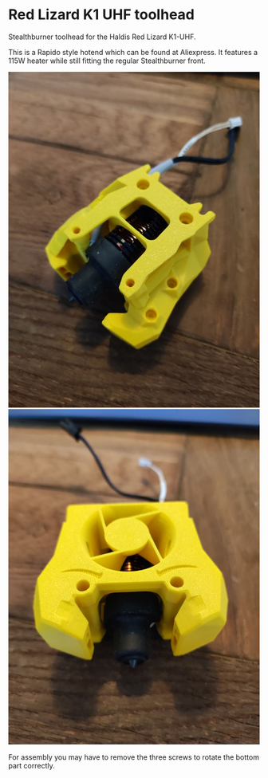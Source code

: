 
# Red Lizard K1 UHF toolhead 



Stealthburner toolhead for the Haldis Red Lizard K1-UHF. 

This is a Rapido style hotend which can be found at Aliexpress. It features a 115W heater while still fitting the regular Stealthburner front. 

![alt text](./Images/Red_lizard_K1_UHF_back.jpg)
![alt text](./Images/Red_lizard_K1_UHF_front.jpg)

For assembly you may have to remove the three screws to rotate the bottom part correctly. 
